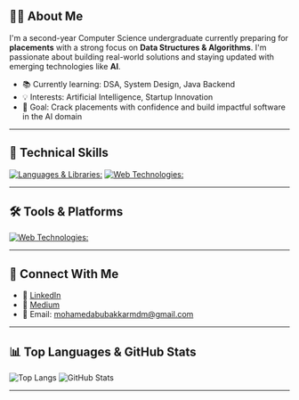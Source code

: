 ## 👨‍💻 About Me

I'm a second-year Computer Science undergraduate currently preparing for **placements** with a strong focus on **Data Structures & Algorithms**. I'm passionate about building real-world solutions and staying updated with emerging technologies like **AI**.

- 📚 Currently learning: DSA, System Design, Java Backend
- 💡 Interests: Artificial Intelligence, Startup Innovation
- 🎯 Goal: Crack placements with confidence and build impactful software in the AI domain

---

## 🧠 Technical Skills
  [![Languages & Libraries:](https://skillicons.dev/icons?i=java,python,fastapi,maven,postgres,spring&theme=dark)](https://skillicons.dev)
  [![Web Technologies:](https://skillicons.dev/icons?i=html,css&theme=dark)](https://skillicons.dev)

---

## 🛠️ Tools & Platforms
[![Web Technologies:](https://skillicons.dev/icons?i=anaconda,git,github,idea,linux,notion,vscode&theme=dark)](https://skillicons.dev)

---

## 🤝 Connect With Me

- 💼 [LinkedIn](https://www.linkedin.com/in/m-mohamed-abubakkar)  
- 📝 [Medium](https://medium.com/@mmdabubakkar98)
- 📧 Email: mohamedabubakkarmdm@gmail.com

---

## 📊 Top Languages & GitHub Stats

![Top Langs](https://github-readme-stats.vercel.app/api/top-langs/?username=MohamedAbubakkarM&layout=compact&theme=gotham&langs_count=8)     ![GitHub Stats](https://github-readme-stats.vercel.app/api?username=MohamedAbubakkarM&show_icons=true&theme=gotham)

---
